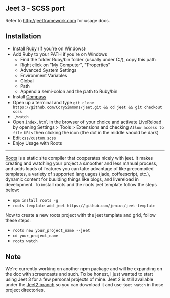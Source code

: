 Jeet 3 - SCSS port
---

Refer to http://jeetframework.com for usage docs.

Installation
---

- Install [Ruby](http://rubyinstaller.org) (if you're on Windows)
- Add Ruby to your PATH if you're on Windows
    - Find the folder Ruby/bin folder (usually under C:/), copy this path
    - Right click on "My Computer", "Properties"
    - Advanced System Settings
    - Environment Variables
    - Global
    - Path
    - Append a semi-colon and the path to Ruby/bin
- Install [Compass](http://compass-style.org/install/)
- Open up a terminal and type `git clone https://github.com/CorySimmons/jeet.git && cd jeet && git checkout scss`
- `./watch`
- Open `index.html` in the browser of your choice and activate LiveReload by opening Settings > Tools > Extensions and checking `Allow access to file URLs` then clicking the icon (the dot in the middle should be dark)
- Edit `css/custom.scss`
- Enjoy
Usage with Roots
---

[Roots](http://roots.cx) is a static site compiler that cooperates nicely with jeet. It makes creating and watching your project a smoother and less manual process, and adds loads of features you can take advantage of like precompiled templates, a variety of supported languages (jade, coffeescript, etc.), dynamic content for buulding things like blogs, and livereload in development. To install roots and the roots jeet template follow the steps below:

- `npm install roots -g`
- `roots template add jeet https://github.com/jenius/jeet-template`

Now to create a new roots project with the jeet template and grid, follow these steps:

- `roots new your_project_name --jeet`
- `cd your_project_name`
- `roots watch`

Note
---

We're currently working on another npm package and will be expanding on the doc with screencasts and such. To be honest, I just wanted to start using Jeet 3 for a few personal projects of mine. Jeet 2 is still available under the [Jeet2 branch](https://github.com/CorySimmons/jeet/tree/jeet2) so you can download it and use `jeet watch` in those project directories.

